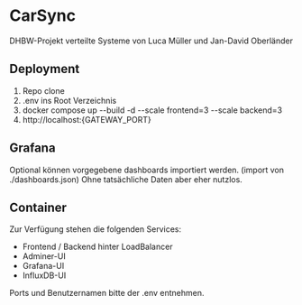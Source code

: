 # CarSync
DHBW-Projekt verteilte Systeme von Luca Müller und Jan-David Oberländer

## Deployment
1. Repo clone
2. .env ins Root Verzeichnis
3. docker compose up --build -d --scale frontend=3 --scale backend=3
4. http://localhost:{GATEWAY_PORT}

## Grafana
Optional können vorgegebene dashboards importiert werden. (import von ./dashboards.json) Ohne tatsächliche Daten aber eher nutzlos.

## Container
Zur Verfügung stehen die folgenden Services:
- Frontend / Backend hinter LoadBalancer
- Adminer-UI
- Grafana-UI
- InfluxDB-UI

Ports und Benutzernamen bitte der .env entnehmen.